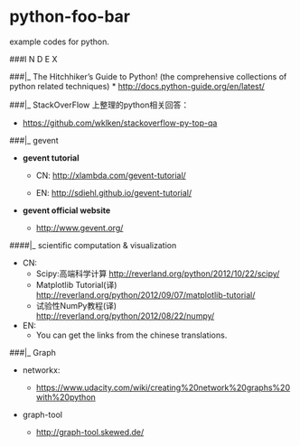 python-foo-bar
===============

example codes for python.


###I N D E X

###|_ The Hitchhiker’s Guide to Python! (the comprehensive collections of python related techniques)
    * http://docs.python-guide.org/en/latest/

###|_ StackOverFlow 上整理的python相关回答：
* https://github.com/wklken/stackoverflow-py-top-qa

###|_ gevent

* **gevent tutorial**

	* CN: http://xlambda.com/gevent-tutorial/

	* EN: http://sdiehl.github.io/gevent-tutorial/

* **gevent official website**
    * http://www.gevent.org/

####|_  scientific computation & visualization

* CN:
    * Scipy:高端科学计算 http://reverland.org/python/2012/10/22/scipy/
    * Matplotlib Tutorial(译) http://reverland.org/python/2012/09/07/matplotlib-tutorial/
    * 试验性NumPy教程(译) http://reverland.org/python/2012/08/22/numpy/
* EN:
    * You can get the links from the chinese translations.


###|_ Graph

* networkx:
  * https://www.udacity.com/wiki/creating%20network%20graphs%20with%20python

* graph-tool
  * http://graph-tool.skewed.de/